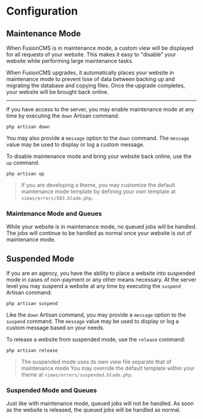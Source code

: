 # Configuration

## Maintenance Mode
When FusionCMS is in maintenance mode, a custom view will be displayed for all requests of your website. This makes it easy to "disable" your website while performing large maintenance tasks.

When FusionCMS upgrades, it automatically places your website in maintenance mode to prevent lose of data between backing up and migrating the database and copying files. Once the upgrade completes, your website will be brought back online.

---

If you have access to the server, you may enable maintenance mode at any time by executing the `down` Artisan command:

```
php artisan down
```

You may also provide a `message` option to the `down` command. The `message` value may be used to display or log a custom message.

To disable maintenance mode and bring your website back online, use the `up` command.

```
php artisan up
```

> If you are developing a theme, you may customize the default maintenance mode template by defining your own template at `views/errors/503.blade.php`.

### Maintenance Mode and Queues
While your website is in maintenance mode, no queued jobs will be handled. The jobs will continue to be handled as normal once your website is out of maintenance mode.

## Suspended Mode
If you are an agency, you have the ability to place a website into suspended mode in cases of non-payment or any other means necessary. At the server level you may suspend a website at any time by executing the `suspend` Artisan command:

```
php artisan suspend
```

Like the `down` Artisan command, you may provide a `message` option to the `suspend` command. The `message` value may be used to display or log a custom message based on your needs.

To release a website from suspended mode, use the `release` command:

```
php artisan release
```

> The suspended mode uses its own view file separate that of maintenance mode You may override the default template within your theme at `views/errors/suspended.blade.php`.

### Suspended Mode and Queues
Just like with maintenance mode, queued jobs will not be handled. As soon as the website is released, the queued jobs will be handled as normal.
